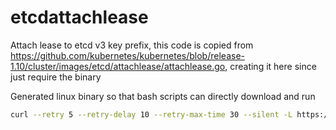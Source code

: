 # etcdattachlease
Attach lease to etcd v3 key prefix, this code is copied from https://github.com/kubernetes/kubernetes/blob/release-1.10/cluster/images/etcd/attachlease/attachlease.go, creating it here since just require the binary

Generated linux binary so that bash scripts can directly download and run

```bash
curl --retry 5 --retry-delay 10 --retry-max-time 30 --silent -L https://raw.githubusercontent.com/awesomenix/etcdattachlease/master/attachlease -o /tmp/attachlease && chmod +x /tmp/attachlease
```
